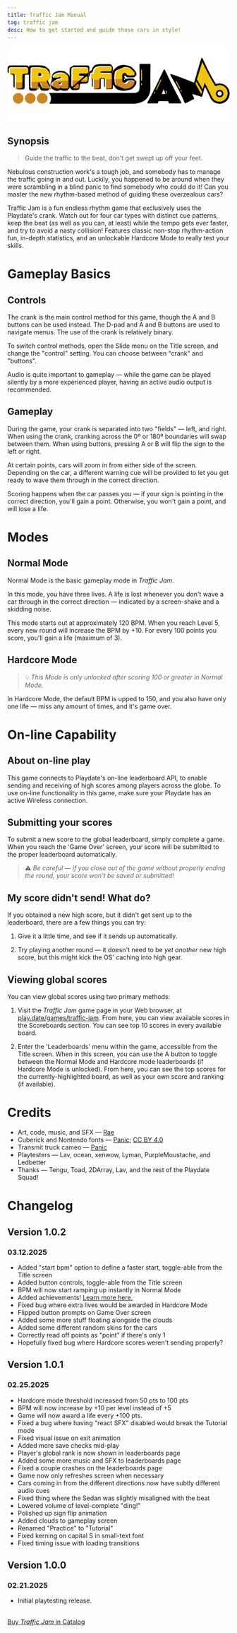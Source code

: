 ```yaml
---
title: Traffic Jam Manual
tag: traffic jam
desc: How to get started and guide those cars in style!
---
```

![Traffic Jam](/blog/images/2025-01-24-1.png)

## Synopsis

> Guide the traffic to the beat, don't get swept up off your feet.

Nebulous construction work's a tough job, and somebody has to manage the traffic going in and out. Luckily, you happened to be around when they were scrambling in a blind panic to find somebody who could do it! Can you master the new rhythm-based method of guiding these overzealous cars?

Traffic Jam is a fun endless rhythm game that exclusively uses the Playdate's crank. Watch out for four car types with distinct cue patterns, keep the beat (as well as you can, at least) while the tempo gets ever faster, and try to avoid a nasty collision! Features classic non-stop rhythm-action fun, in-depth statistics, and an unlockable Hardcore Mode to really test your skills.

# Gameplay Basics

## Controls

The crank is the main control method for this game, though the A and B buttons can be used instead. The D-pad and A and B buttons are used to navigate menus. The use of the crank is relatively binary.

To switch control methods, open the Slide menu on the Title screen, and change the "control" setting. You can choose between "crank" and "buttons".

Audio is quite important to gameplay — while the game can be played silently by a more experienced player, having an active audio output is recommended.

## Gameplay

During the game, your crank is separated into two "fields" — left, and right. When using the crank, cranking across the 0º or 180º boundaries will swap between them. When using buttons, pressing A or B will flip the sign to the left or right.

At certain points, cars will zoom in from either side of the screen. Depending on the car, a different warning cue will be provided to let you get ready to wave them through in the correct direction.

Scoring happens when the car passes you — if your sign is pointing in the correct direction, you'll gain a point. Otherwise, you won't gain a point, and will lose a life.

# Modes

## Normal Mode

Normal Mode is the basic gameplay mode in *Traffic Jam*.

In this mode, you have three lives. A life is lost whenever you don't wave a car through in the correct direction — indicated by a screen-shake and a skidding noise.

This mode starts out at approximately 120 BPM. When you reach Level 5, every new round will increase the BPM by +10. For every 100 points you score, you'll gain a life (maximum of 3).

## Hardcore Mode

> 💡 *This Mode is only unlocked after scoring 100 or greater in Normal Mode.*

In Hardcore Mode, the default BPM is upped to 150, and you also have only one life — miss any amount of times, and it's game over.

# On-line Capability

## About on-line play

This game connects to Playdate's on-line leaderboard API, to enable sending and receiving of high scores among players across the globe. To use on-line functionality in this game, make sure your Playdate has an active Wireless connection.

## Submitting your scores

To submit a new score to the global leaderboard, simply complete a game. When you reach the 'Game Over' screen, your score will be submitted to the proper leaderboard automatically.

> ⚠️ *Be careful — if you close out of the game without properly ending the round, your score won't be saved or submitted!*

## My score didn't send! What do?

If you obtained a new high score, but it didn't get sent up to the leaderboard, there are a few things you can try:

1. Give it a little time, and see if it sends up automatically.

2. Try playing another round — it doesn't need to be *yet another* new high score, but this might kick the OS' caching into high gear.

## Viewing global scores

You can view global scores using two primary methods:

1. Visit the *Traffic Jam* game page in your Web browser, at [play.date/games/traffic-jam](https://play.date/games/traffic-jam/). From here, you can view available scores in the Scoreboards section. You can see top 10 scores in every available board.

2. Enter the 'Leaderboards' menu within the game, accessible from the Title screen. When in this screen, you can use the A button to toggle between the Normal Mode and Hardcore mode leaderboards (if Hardcore Mode is unlocked). From here, you can see the top scores for the currently-highlighted board, as well as your own score and ranking (if available).

# Credits

- Art, code, music, and SFX — [Rae](https://rae.wtf)
- Cuberick and Nontendo fonts — [Panic](https://panic.com); [CC BY 4.0](https://creativecommons.org/licenses/by/4.0/)
- Transmit truck cameo — [Panic](https://panic.com)
- Playtesters — Lav, ocean, xenwow, Lyman, PurpleMoustache, and Ledbetter
- Thanks — Tengu, Toad, 2DArray, Lav, and the rest of the Playdate Squad!

# Changelog

## Version 1.0.2
### 03.12.2025

- Added "start bpm" option to define a faster start, toggle-able from the Title screen
- Added button controls, toggle-able from the Title screen
- BPM will now start ramping up instantly in Normal Mode
- Added achievements! [Learn more here.](https://github.com/PlaydateSquad/pd-achievements)
- Fixed bug where extra lives would be awarded in Hardcore Mode
- Flipped button prompts on Game Over screen
- Added some more stuff floating alongside the clouds
- Added some different random skins for the cars
- Correctly read off points as "point" if there's only 1
- Hopefully fixed bug where Hardcore scores weren't sending properly?

## Version 1.0.1
### 02.25.2025

- Hardcore mode threshold increased from 50 pts to 100 pts
- BPM will now increase by +10 per level instead of +5
- Game will now award a life every +100 pts.
- Fixed a bug where having "react SFX" disabled would break the Tutorial mode
- Fixed visual issue on exit animation
- Added more save checks mid-play
- Player's global rank is now shown in leaderboards page
- Added some more music and SFX to leaderboards page
- Fixed a couple crashes on the leaderboards page
- Game now only refreshes screen when necessary
- Cars coming in from the different directions now have subtly different audio cues
- Fixed thing where the Sedan was slightly misaligned with the beat
- Lowered volume of level-complete "ding!"
- Polished up sign flip animation
- Added clouds to gameplay screen
- Renamed "Practice" to "Tutorial"
- Fixed kerning on capital S in small-text font
- Fixed timing issue with loading transitions

## Version 1.0.0
### 02.21.2025

- Initial playtesting release.

<br>
<a href="https://play.date/games/traffic-jam" class="button">Buy <i>Traffic Jam</i> in Catalog</a>